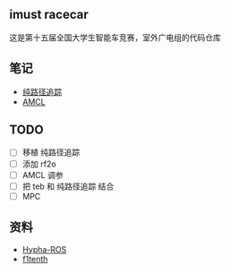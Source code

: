## imust racecar
这是第十五届全国大学生智能车竞赛，室外广电组的代码仓库

## 笔记
* [纯路径追踪](./notes/pure_pursuit.md)
* [AMCL](./notes/AMCL.md)

## TODO
* [ ] 移植 纯路径追踪
* [ ] 添加 rf2o
* [ ] AMCL 调参
* [ ] 把 teb 和 纯路径追踪 结合
* [ ] MPC

## 资料
* [Hypha-ROS](https://github.com/Hypha-ROS/hypharos_racecar)
* [f1tenth](https://github.com/f1tenth-dev/pure_pursuit)